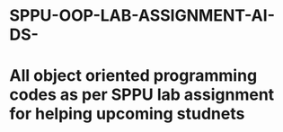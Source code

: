 # SPPU-OOP-LAB-ASSIGNMENT-AI-DS-
# All object oriented programming codes as per SPPU lab assignment for helping upcoming studnets 
